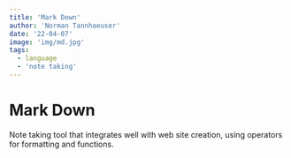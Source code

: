 ```yaml
---
title: 'Mark Down'
author: 'Norman Tannhaeuser'
date: '22-04-07'
image: 'img/md.jpg'
tags:
  - language
  - 'note taking'
---
```


# Mark Down

Note taking tool that integrates well with web site creation, using operators for formatting and functions.

